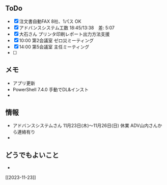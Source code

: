 ## ToDo
- [x] 注文書自動FAX 8社、1パス OK
- [x] アドバンスシステム工数 18:45/13:38　差: 5:07
- [x] 大石さん プリンタ印刷レポート出力方法支援
- [x] 10:00 第2会議室 ゼロ災ミーティング
- [x] 14:00 第5会議室 主任ミーティング
- [ ] 


## メモ
- アプリ更新
- PowerShell 7.4.0 手動でDL&インスト
- 


## 情報
- アドバンスシステムさん 11月23日(木)～11月26日(日) 休業 ADV山内さんから連絡有り
- 

## どうでもよいこと
- 


[[2023-11-23]]

